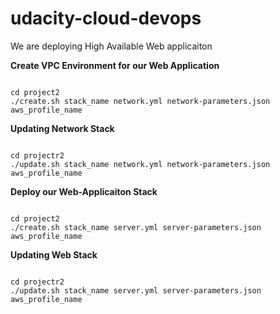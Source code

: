 # udacity-cloud-devops
We are deploying High Available Web applicaiton 

**Create VPC Environment for our Web Application**

```

cd project2
./create.sh stack_name network.yml network-parameters.json aws_profile_name 

```

**Updating Network Stack**
```

cd projectr2
./update.sh stack_name network.yml network-parameters.json aws_profile_name

```
**Deploy our Web-Applicaiton Stack**

```

cd project2
./create.sh stack_name server.yml server-parameters.json aws_profile_name 

```

**Updating Web Stack**
```

cd projectr2
./update.sh stack_name server.yml server-parameters.json aws_profile_name

```
